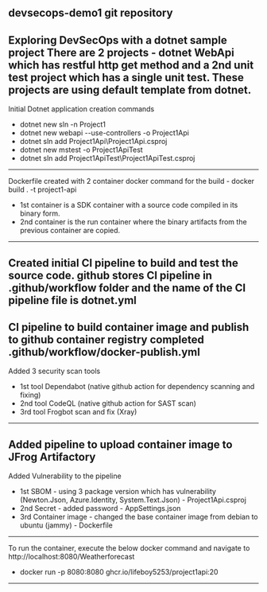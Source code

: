 devsecops-demo1 git repository
---
Exploring  DevSecOps with a dotnet sample project
There are 2 projects - dotnet WebApi which has restful http get method and a 2nd unit test project which has a single unit test. These projects are using default template from dotnet.
---
Initial Dotnet application creation commands 
- dotnet new sln -n Project1
- dotnet new webapi --use-controllers -o Project1Api
- dotnet sln add Project1Api\Project1Api.csproj
- dotnet new mstest -o Project1ApiTest
- dotnet sln add Project1ApiTest\Project1ApiTest.csproj
---
Dockerfile created with 2 container 
docker command for the build - docker build . -t project1-api
- 1st container is a SDK container with a source code compiled in its binary form.
- 2nd container is the run container where the binary artifacts from the previous container are copied.
---
Created initial CI pipeline to build and test the source code.
github stores CI pipeline in .github/workflow folder and the name of the CI pipeline file is dotnet.yml
---
CI pipeline to build container image and publish to github container registry completed
.github/workflow/docker-publish.yml
---
Added 3 security scan tools 
- 1st tool Dependabot (native github action for dependency scanning and fixing)
- 2nd tool CodeQL (native github action for SAST scan)
- 3rd tool Frogbot scan and fix (Xray)
---
Added pipeline to upload container image to JFrog Artifactory
---
Added Vulnerability to the pipeline
- 1st SBOM - using 3 package version which has vulnerability (Newton.Json, Azure.Identity, System.Text.Json) - Project1Api.csproj
- 2nd Secret - added password - AppSettings.json
- 3rd Container image - changed the base container image from debian to ubuntu (jammy) - Dockerfile
---
To run the container, execute the below docker command and navigate to http://localhost:8080/Weatherforecast
- docker run -p 8080:8080 ghcr.io/lifeboy5253/project1api:20
---
